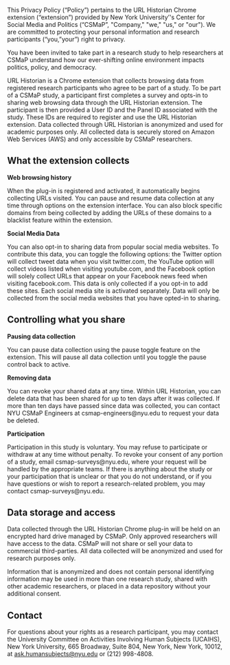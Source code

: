 This Privacy Policy (“Policy”) pertains to the URL Historian Chrome extension (“extension”) provided by New York University’'s Center for Social Media and Politics (“CSMaP”, "Company," "we," "us," or "our"). We are committed to protecting your personal information and research participants (“you,”your”) right to privacy. 

You have been invited to take part in a research study to help researchers at CSMaP understand how our ever-shifting online environment impacts politics, policy, and democracy.

URL Historian is a Chrome extension that collects browsing data from registered research participants who agree to be part of a study. To be part of a CSMaP study, a participant first completes a survey and opts-in to sharing web browsing data through the URL Historian extension. The participant is then provided a User ID and the Panel ID associated with the study. These IDs are required to register and use the URL Historian extension. 
Data collected through URL Historian is anonymized and used for academic purposes only. All collected data is securely stored on Amazon Web Services (AWS) and only accessible by CSMaP researchers. 

## What the extension collects

**Web browsing history**
<p>When the plug-in is registered and activated, it automatically begins collecting URLs visited. You can pause and resume data collection at any time through options on the extension interface. You can also block specific domains from being collected by adding the URLs of these domains to a blacklist feature within the extension. </p>

**Social Media Data**
<p>You can also opt-in to sharing data from popular social media websites. To contribute this data, you can toggle the following options: the Twitter option will collect tweet data when you visit twitter.com, the YouTube option will collect videos listed when visiting youtube.com, and the Facebook option will solely collect URLs that appear on your Facebook news feed when visiting facebook.com. This data is only collected if a you opt-in to add these sites. Each social media site is activated separately. Data will only be collected from the social media websites that you have opted-in to sharing.</p>


## Controlling what you share

**Pausing data collection**
<p>You can pause data collection using the pause toggle feature on the extension. This will pause all data collection until you toggle the pause control back to active.</p>

**Removing data** 
<p>You can revoke your shared data at any time. Within URL Historian, you can delete data that has been shared for up to ten days after it was collected. If more than ten days have passed since data was collected, you can contact NYU CSMaP Engineers at csmap-engineers@nyu.edu to request your data be deleted.</p> 


**Participation**
<p>Participation in this study is voluntary. You may refuse to participate or withdraw at any time without penalty. To revoke your consent of any portion of a study, email csmap-surveys@nyu.edu, where your request will be handled by the appropriate teams. If there is anything about the study or your participation that is unclear or that you do not understand, or if you have questions or wish to report a research-related problem, you may contact csmap-surveys@nyu.edu.</p>

## Data storage and access
Data collected through the URL Historian Chrome plug-in will be held on an encrypted hard drive managed by CSMaP. Only approved researchers will have access to the data. CSMaP will not share or sell your data to commercial third-parties. All data collected will be anonymized and used for research purposes only.

<p>Information that is anonymized and does not contain personal identifying information may be used in more than one research study, shared with other academic researchers, or placed in a data repository without your additional consent.</p>

## Contact
For questions about your rights as a research participant, you may contact the University Committee on Activities Involving Human Subjects (UCAIHS), New York University, 665 Broadway, Suite 804, New York, New York, 10012, at ask.humansubjects@nyu.edu or (212) 998-4808.
